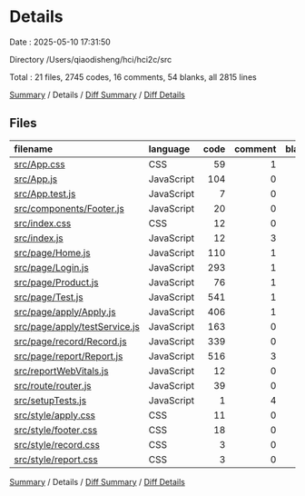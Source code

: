 # Details

Date : 2025-05-10 17:31:50

Directory /Users/qiaodisheng/hci/hci2c/src

Total : 21 files,  2745 codes, 16 comments, 54 blanks, all 2815 lines

[Summary](results.md) / Details / [Diff Summary](diff.md) / [Diff Details](diff-details.md)

## Files
| filename | language | code | comment | blank | total |
| :--- | :--- | ---: | ---: | ---: | ---: |
| [src/App.css](/src/App.css) | CSS | 59 | 1 | 9 | 69 |
| [src/App.js](/src/App.js) | JavaScript | 104 | 0 | 5 | 109 |
| [src/App.test.js](/src/App.test.js) | JavaScript | 7 | 0 | 2 | 9 |
| [src/components/Footer.js](/src/components/Footer.js) | JavaScript | 20 | 0 | 1 | 21 |
| [src/index.css](/src/index.css) | CSS | 12 | 0 | 1 | 13 |
| [src/index.js](/src/index.js) | JavaScript | 12 | 3 | 3 | 18 |
| [src/page/Home.js](/src/page/Home.js) | JavaScript | 110 | 1 | 2 | 113 |
| [src/page/Login.js](/src/page/Login.js) | JavaScript | 293 | 1 | 7 | 301 |
| [src/page/Product.js](/src/page/Product.js) | JavaScript | 76 | 1 | 2 | 79 |
| [src/page/Test.js](/src/page/Test.js) | JavaScript | 541 | 1 | 3 | 545 |
| [src/page/apply/Apply.js](/src/page/apply/Apply.js) | JavaScript | 406 | 1 | 2 | 409 |
| [src/page/apply/testService.js](/src/page/apply/testService.js) | JavaScript | 163 | 0 | 2 | 165 |
| [src/page/record/Record.js](/src/page/record/Record.js) | JavaScript | 339 | 0 | 1 | 340 |
| [src/page/report/Report.js](/src/page/report/Report.js) | JavaScript | 516 | 3 | 5 | 524 |
| [src/reportWebVitals.js](/src/reportWebVitals.js) | JavaScript | 12 | 0 | 2 | 14 |
| [src/route/router.js](/src/route/router.js) | JavaScript | 39 | 0 | 2 | 41 |
| [src/setupTests.js](/src/setupTests.js) | JavaScript | 1 | 4 | 1 | 6 |
| [src/style/apply.css](/src/style/apply.css) | CSS | 11 | 0 | 2 | 13 |
| [src/style/footer.css](/src/style/footer.css) | CSS | 18 | 0 | 2 | 20 |
| [src/style/record.css](/src/style/record.css) | CSS | 3 | 0 | 0 | 3 |
| [src/style/report.css](/src/style/report.css) | CSS | 3 | 0 | 0 | 3 |

[Summary](results.md) / Details / [Diff Summary](diff.md) / [Diff Details](diff-details.md)